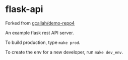 # flask-api
Forked from [gcallah/demo-repo4](https://github.com/gcallah/demo-repo4)

An example flask rest API server.

To build production, type `make prod`.

To create the env for a new developer, run `make dev_env`.
